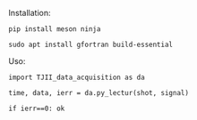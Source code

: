 Installation:

`pip install meson ninja`

`sudo apt install gfortran build-essential`

Uso:

`import TJII_data_acquisition as da`

`time, data, ierr = da.py_lectur(shot, signal)`

`if ierr==0: ok`
